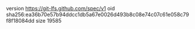 version https://git-lfs.github.com/spec/v1
oid sha256:ea36b70e57b94ddcc1db5a67e0026d493b8c08e74c07c61e058c79f8f18084dd
size 19585
